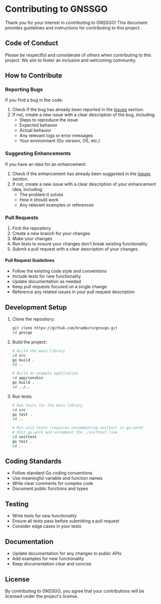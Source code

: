 # Contributing to GNSSGO

Thank you for your interest in contributing to GNSSGO! This document provides guidelines and instructions for contributing to this project.

## Code of Conduct

Please be respectful and considerate of others when contributing to this project. We aim to foster an inclusive and welcoming community.

## How to Contribute

### Reporting Bugs

If you find a bug in the code:

1. Check if the bug has already been reported in the [Issues](https://github.com/bramburn/gnssgo/issues) section.
2. If not, create a new issue with a clear description of the bug, including:
   - Steps to reproduce the issue
   - Expected behavior
   - Actual behavior
   - Any relevant logs or error messages
   - Your environment (Go version, OS, etc.)

### Suggesting Enhancements

If you have an idea for an enhancement:

1. Check if the enhancement has already been suggested in the [Issues](https://github.com/bramburn/gnssgo/issues) section.
2. If not, create a new issue with a clear description of your enhancement idea, including:
   - The problem it solves
   - How it should work
   - Any relevant examples or references

### Pull Requests

1. Fork the repository
2. Create a new branch for your changes
3. Make your changes
4. Run tests to ensure your changes don't break existing functionality
5. Submit a pull request with a clear description of your changes

#### Pull Request Guidelines

- Follow the existing code style and conventions
- Include tests for new functionality
- Update documentation as needed
- Keep pull requests focused on a single change
- Reference any related issues in your pull request description

## Development Setup

1. Clone the repository:
   ```bash
   git clone https://github.com/bramburn/gnssgo.git
   cd gnssgo
   ```

2. Build the project:
   ```bash
   # Build the main library
   cd src
   go build .
   cd ..

   # Build an example application
   cd app/convbin
   go build .
   cd ../..
   ```

3. Run tests:
   ```bash
   # Run tests for the main library
   cd src
   go test .
   cd ..

   # Run unit tests (requires uncommenting unittest in go.work)
   # Edit go.work and uncomment the ./unittest line
   cd unittest
   go test .
   cd ..
   ```

## Coding Standards

- Follow standard Go coding conventions
- Use meaningful variable and function names
- Write clear comments for complex code
- Document public functions and types

## Testing

- Write tests for new functionality
- Ensure all tests pass before submitting a pull request
- Consider edge cases in your tests

## Documentation

- Update documentation for any changes to public APIs
- Add examples for new functionality
- Keep documentation clear and concise

## License

By contributing to GNSSGO, you agree that your contributions will be licensed under the project's license.

